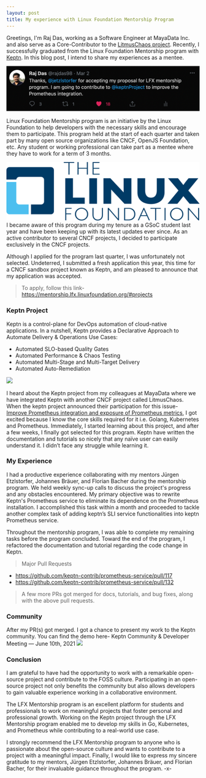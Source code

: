 ```yaml
---
layout: post
title: My experience with Linux Foundation Mentorship Program
---
```

Greetings, I'm Raj Das, working as a Software Engineer at MayaData Inc. and also serve as a Core-Contributor to the <a href="https://litmuschaos.io/">LitmusChaos project</a>. Recently, I successfully graduated from the Linux Foundation Mentorship program with <a href="https://keptn.sh/">Keptn</a>. In this blog post, I intend to share my experiences as a mentee.


<img src="https://github.com/imrajdas/imrajdas/raw/main/images/lfx-1.png">

Linux Foundation Mentorship program is an initiative by the Linux Foundation to help developers with the necessary skills and encourage them to participate. This program held at the start of each quarter and taken part by many open source organizations like CNCF, OpenJS Foundation, etc. Any student or working professional can take part as a mentee where they have to work for a term of 3 months.

<img src="https://github.com/imrajdas/imrajdas/raw/main/images/lfx-2.png"/>
I became aware of this program during my tenure as a GSoC student last year and have been keeping up with its latest updates ever since. As an active contributor to several CNCF projects, I decided to participate exclusively in the CNCF projects.

Although I applied for the program last quarter, I was unfortunately not selected. Undeterred, I submitted a fresh application this year, this time for a CNCF sandbox project known as Keptn, and am pleased to announce that my application was accepted.


>To apply, follow this link- https://mentorship.lfx.linuxfoundation.org/#projects

### Keptn Project
Keptn is a control-plane for DevOps automation of cloud-native applications. In a nutshell, Keptn provides a Declarative Approach to Automate Delivery & Operations Use Cases:
* Automated SLO-based Quality Gates
* Automated Performance & Chaos Testing
* Automated Multi-Stage and Multi-Target Delivery
* Automated Auto-Remediation

<img src="https://github.com/rajdas98/rajdas98/raw/main/images/lfx-3.png"/>

I heard about the Keptn project from my colleagues at MayaData where we have integrated Keptn with another CNCF project called LitmusChaos. When the keptn project announced their participation for this issue- <a href="https://mentorship.lfx.linuxfoundation.org/project/54adaade-8537-4150-b4ea-988454615ed7">Improve Prometheus integration and exposure of Prometheus metrics</a>, I got excited because I know the core skills required for it i.e. Golang, Kubernetes and Prometheus. Immediately, I started learning about this project, and after a few weeks, I finally got selected for this program.
Keptn have written the documentation and tutorials so nicely that any naïve user can easily understand it. I didn’t face any struggle while learning it.

### My Experience
I had a productive experience collaborating with my mentors Jürgen Etzlstorfer, Johannes Bräuer, and Florian Bacher during the mentorship program. We held weekly sync-up calls to discuss the project's progress and any obstacles encountered. My primary objective was to rewrite Keptn's Prometheus service to eliminate its dependence on the Prometheus installation. I accomplished this task within a month and proceeded to tackle another complex task of adding keptn’s SLI service functionalities into keptn Prometheus service.

Throughout the mentorship program, I was able to complete my remaining tasks before the program concluded. Toward the end of the program, I refactored the documentation and tutorial regarding the code change in Keptn.

>Major Pull Requests
* https://github.com/keptn-contrib/prometheus-service/pull/117
* https://github.com/keptn-contrib/prometheus-service/pull/132

> A few more PRs got merged for docs, tutorials, and bug fixes, along with the above pull requests.

### Community
After my PR(s) got merged. I got a chance to present my work to the Keptn community. You can find the demo here- Keptn Community & Developer Meeting — June 10th, 2021
<img src="https://github.com/rajdas98/rajdas98/raw/main/images/lfx-4.png"/>

### Conclusion

I am grateful to have had the opportunity to work with a remarkable open-source project and contribute to the FOSS culture. Participating in an open-source project not only benefits the community but also allows developers to gain valuable experience working in a collaborative environment.

The LFX Mentorship program is an excellent platform for students and professionals to work on meaningful projects that foster personal and professional growth. Working on the Keptn project through the LFX Mentorship program enabled me to develop my skills in Go, Kubernetes, and Prometheus while contributing to a real-world use case.

I strongly recommend the LFX Mentorship program to anyone who is passionate about the open-source culture and wants to contribute to a project with a meaningful impact. Finally, I would like to express my sincere gratitude to my mentors, Jürgen Etzlstorfer, Johannes Bräuer, and Florian Bacher, for their invaluable guidance throughout the program.
-x-